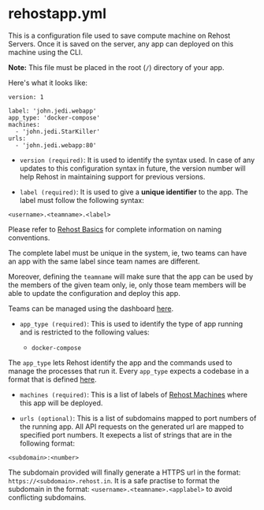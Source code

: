 # rehostapp.yml

This is a configuration file used to save compute machine on Rehost Servers. Once it is saved on the server, any app can deployed on this machine using the CLI.

**Note:** This file must be placed in the root (`/`) directory of your app.

Here's what it looks like:

```
version: 1

label: 'john.jedi.webapp'
app_type: 'docker-compose'
machines:
  - 'john.jedi.StarKiller'
urls:
  - 'john.jedi.webapp:80'
```

* `version (required)`: It is used to identify the syntax used. In case of any updates to this configuration syntax in future, the version number will help Rehost in maintaining support for previous versions.

* `label (required)`: It is used to give a **unique identifier** to the app. The label must follow the following syntax:

```
<username>.<teamname>.<label>
```
Please refer to [Rehost Basics](/getting-started//basics.md) for complete information on naming conventions.

The complete label must be unique in the system, ie, two teams can have an app with the same label since team names are different.

Moreover, defining the `teamname` will make sure that the app can be used by the members of the given team only, ie, only those team members will be able to update the configuration and deploy this app.

Teams can be managed using the dashboard [here](https://rehost.in/dashboard/team).

* `app_type (required)`: This is used to identify the type of app running and is restricted to the following values:

  * `docker-compose`

The `app_type` lets Rehost identify the app and the commands used to manage the processes that run it. Every `app_type` expects a codebase in a format that is defined [here](#).

* `machines (required)`: This is a list of labels of [Rehost Machines](/rehost-cli/rehostmachine.md) where this app will be deployed.

* `urls (optional)`: This is a list of subdomains mapped to port numbers of the running app. All API requests on the generated url are mapped to specified port numbers. It exepects a list of strings that are in the following format:

```
<subdomain>:<number>
```
The subdomain provided will finally generate a HTTPS url in the format: `https://<subdomain>.rehost.in`. It is a safe practise to format the subdomain in the format: `<username>.<teamname>.<applabel>` to avoid conflicting subdomains.


